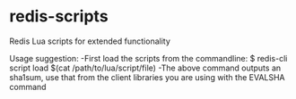 redis-scripts
=============

Redis Lua scripts for extended functionality

Usage suggestion:
-First load the scripts from the commandline:
$ redis-cli script load $(cat /path/to/lua/script/file)
-The above command outputs an sha1sum, use that from the client libraries you are using with the EVALSHA command